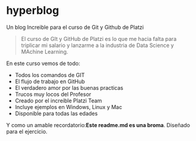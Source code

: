 # hyperblog
Un blog Increible para el curso de Git y Github de Platzi
>El curso de GIt y GitHub de Platzi es lo que me hacia falta para triplicar mi salario y lanzarme a la industria de Data Science y MAchine Learning.

En este curso vemos de todo:
* Todos los comandos de GIT
* El flujo de trabajo en GitHub
* El verdadero amor por las buenas practicas
* Trucos muy locos del Profesor
* Creado por el increible Platzi Team
* Incluye ejemplos en Windows, Linux y Mac
* Disponible para todas las edades

Y como un amable recordatorio:**Este readme.md es una broma**. Diseñado para el ejercicio.

